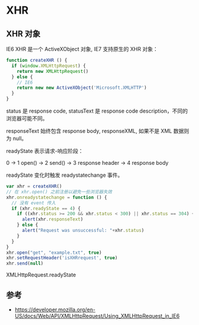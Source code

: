 # XHR

## XHR 对象

IE6 XHR 是一个 ActiveXObject 对象, IE7 支持原生的 XHR 对象：

``` js
function createXHR () {
  if (window.XMLHttpRequest) {
    return new XMLHttpRequest()
  } else {
    // IE6
    return new new ActiveXObject('Microsoft.XMLHTTP')
  }
}
```

status 是 response code,
statusText 是 response code description，不同的浏览器可能不同。

responseText 始终包含 response body,
responseXML, 如果不是 XML 数据则为 null。

readyState 表示请求-响应阶段：

0 -> 1 open() -> 2 send() -> 3 response header -> 4 response body

readyState 变化时触发 readystatechange 事件。

``` js
var xhr = createXHR()
// 在 xhr.open() 之前注册以避免一些浏览器失效
xhr.onreadystatechange = function () {
  // 没有 event 传入
  if (xhr.readyState == 4) {
    if ((xhr.status >= 200 && xhr.status < 300) || xhr.status == 304) {
      alert(xhr.responseText)
    } else {
      alert("Request was unsuccessful: "+xhr.status)
    }
  }
}
xhr.open("get", "example.txt", true)
xhr.setRequestHeader('isXHRrequest', true)
xhr.send(null)
```

XMLHttpRequest.readyState



## 参考

- https://developer.mozilla.org/en-US/docs/Web/API/XMLHttpRequest/Using_XMLHttpRequest_in_IE6
